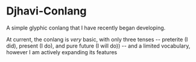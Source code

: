 # Djhavi-Conlang
A simple glyphic conlang that I have recently began developing.

At current, the conlang is *very* basic, with only three tenses -- preterite (I did), present (I do), and pure future (I will do)) -- and a limited vocabulary, however I am actively expanding its features


